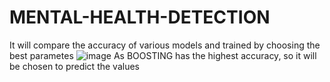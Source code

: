 # MENTAL-HEALTH-DETECTION
It will compare the accuracy of various models and trained by choosing the best parametes 
![image](https://github.com/rahulprasanth487/MENTAL-HEALTH-DETECTION/assets/75294742/657d3ef7-f01c-46f7-be62-a14557eadabb)
As BOOSTING has the highest accuracy, so it will be chosen to predict the values
